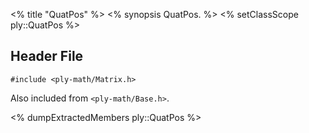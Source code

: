<% title "QuatPos" %>
<% synopsis 
QuatPos.
%>
<% setClassScope ply::QuatPos %>

## Header File

`#include <ply-math/Matrix.h>`

Also included from `<ply-math/Base.h>`.

<% dumpExtractedMembers ply::QuatPos %>
